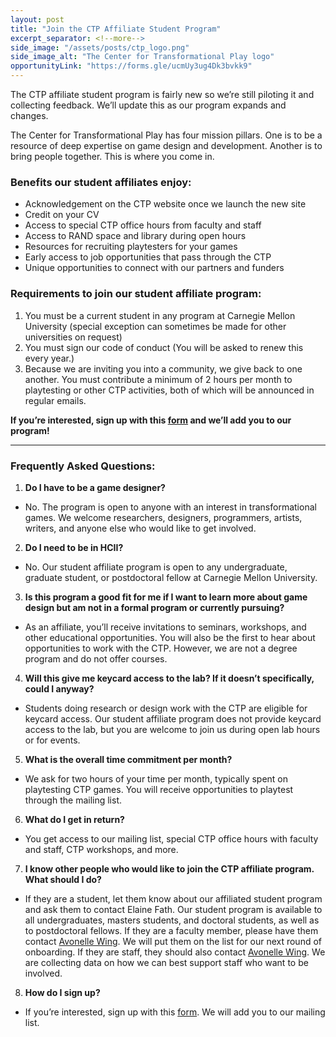 ```yaml
---
layout: post
title: "Join the CTP Affiliate Student Program"
excerpt_separator: <!--more-->
side_image: "/assets/posts/ctp_logo.png"
side_image_alt: "The Center for Transformational Play logo"
opportunityLink: "https://forms.gle/ucmUy3ug4Dk3bvkk9"
---
```


The CTP affiliate student program is fairly new so we’re still piloting it and collecting feedback. We’ll update this as our program expands and changes.

The Center for Transformational Play has four mission pillars. One is to be a resource of deep expertise on game design and development. Another is to bring people together. This is where you come in.  

<!--more-->

### Benefits our student affiliates enjoy:

- Acknowledgement on the CTP website once we launch the new site
- Credit on your CV
- Access to special CTP office hours from faculty and staff
- Access to RAND space and library during open hours
- Resources for recruiting playtesters for your games
- Early access to job opportunities that pass through the CTP
- Unique opportunities to connect with our partners and funders

### Requirements to join our student affiliate program:

1. You must be a current student in any program at Carnegie Mellon University (special exception can sometimes be made for other universities on request)
2. You must sign our code of conduct (You will be asked to renew this every year.) 
3. Because we are inviting you into a community, we give back to one another. You must contribute a minimum of 2 hours per month to playtesting or other CTP activities, both of which will be announced in regular emails.

**If you’re interested, sign up with this [form](https://forms.gle/ucmUy3ug4Dk3bvkk9) and we’ll add you to our program!**

<hr>

### Frequently Asked Questions:

1. **Do I have to be a game designer?**
  - No. The program is open to anyone with an interest in transformational games. We welcome researchers, designers, programmers, artists, writers, and anyone else who would like to get involved. 
2. **Do I need to be in HCII?** 
  - No. Our student affiliate program is open to any undergraduate, graduate student, or postdoctoral fellow at Carnegie Mellon University.
3. **Is this program a good fit for me if I want to learn more about game design but am not in a formal program or currently pursuing?** 
  - As an affiliate, you’ll receive invitations to seminars, workshops, and other educational opportunities. You will also be the first to hear about opportunities to work with the CTP. However, we are not a degree program and do not offer courses.
4. **Will this give me keycard access to the lab? If it doesn’t specifically, could I anyway?**
  - Students doing research or design work with the CTP are eligible for keycard access. Our student affiliate program does not provide keycard access to the lab, but you are welcome to join us during open lab hours or for events.
5. **What is the overall time commitment per month?** 
  - We ask for two hours of your time per month, typically spent on playtesting CTP games. You will receive opportunities to playtest through the mailing list. 
6. **What do I get in return?** 
  - You get access to our mailing list, special CTP office hours with faculty and staff, CTP workshops, and more.
7. **I know other people who would like to join the CTP affiliate program. What should I do?** 
  - If they are a student, let them know about our affiliated student program and ask them to contact Elaine Fath. Our student program is available to all undergraduates, masters students, and doctoral students, as well as to postdoctoral fellows. If they are a faculty member, please have them contact [Avonelle Wing](mailto:agwing@andrew.cmu.edu). We will put them on the list for our next round of onboarding. If they are staff, they should also contact [Avonelle Wing](mailto:agwing@andrew.cmu.edu). We are collecting data on how we can best support staff who want to be involved.
8. **How do I sign up?**
  - If you’re interested, sign up with this [form](https://forms.gle/ucmUy3ug4Dk3bvkk9). We will add you to our mailing list.

